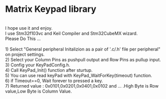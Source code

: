 # Matrix Keypad library
<br />
I hope use it and enjoy.
<br />
I use Stm32f103vc and Keil Compiler and Stm32CubeMX wizard.
 <br />
Please Do This ...
<br />
<br />
1) Select "General peripheral Initalizion as a pair of '.c/.h' file per peripheral" on project settings.
<br />
2) Select your Column Pins as pushpull output and Row Pins as pullup input.
<br />
3) Config your KeyPadConfig.h.
<br />
4) Call KeyPad_Init() function after sturtup.
<br />
5) You can use read keyPad with KeyPad_WaitForKey(timeout) function.
<br />
6) if Timeout==0, Wait forever to pressed a key.
<br />
7) Returned value :  0x0101,0x0201,0x0401,0x0102 and ...  .High Byte is Row value,Low Byte is Column Value. 
